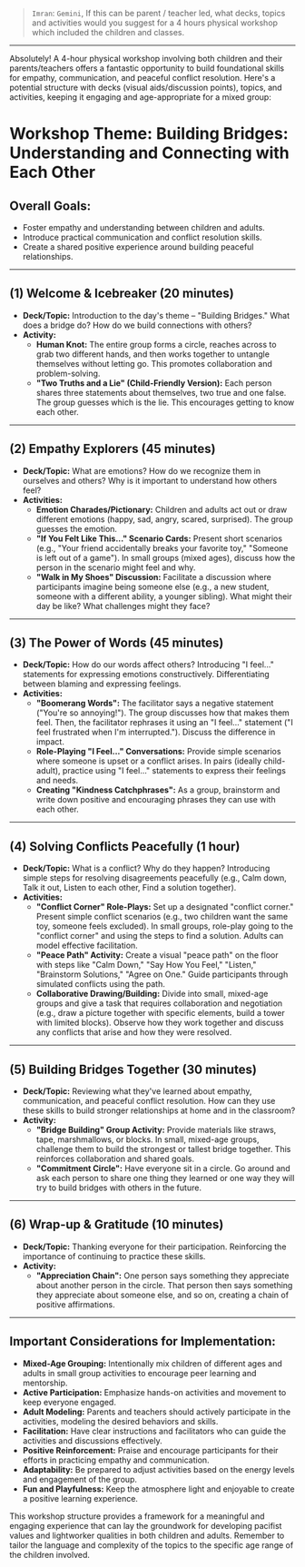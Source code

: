 > `Imran`: `Gemini`, If this can be parent / teacher led, what decks, topics and activities would you suggest for a 4 hours physical workshop which included the children and classes.

---

Absolutely! A 4-hour physical workshop involving both children and their parents/teachers offers a fantastic opportunity to build foundational skills for empathy, communication, and peaceful conflict resolution. Here's a potential structure with decks (visual aids/discussion points), topics, and activities, keeping it engaging and age-appropriate for a mixed group:

# Workshop Theme: Building Bridges: Understanding and Connecting with Each Other

## Overall Goals:

* Foster empathy and understanding between children and adults.
* Introduce practical communication and conflict resolution skills.
* Create a shared positive experience around building peaceful relationships.

---

## (1) Welcome & Icebreaker (20 minutes)

* **Deck/Topic:** Introduction to the day's theme – "Building Bridges." What does a bridge do? How do we build connections with others?
* **Activity:**
    * **Human Knot:** The entire group forms a circle, reaches across to grab two different hands, and then works together to untangle themselves without letting go. This promotes collaboration and problem-solving.
    * **"Two Truths and a Lie" (Child-Friendly Version):** Each person shares three statements about themselves, two true and one false. The group guesses which is the lie. This encourages getting to know each other.

---

## (2) Empathy Explorers (45 minutes)

* **Deck/Topic:** What are emotions? How do we recognize them in ourselves and others? Why is it important to understand how others feel?
* **Activities:**
    * **Emotion Charades/Pictionary:** Children and adults act out or draw different emotions (happy, sad, angry, scared, surprised). The group guesses the emotion.
    * **"If You Felt Like This..." Scenario Cards:** Present short scenarios (e.g., "Your friend accidentally breaks your favorite toy," "Someone is left out of a game"). In small groups (mixed ages), discuss how the person in the scenario might feel and why.
    * **"Walk in My Shoes" Discussion:** Facilitate a discussion where participants imagine being someone else (e.g., a new student, someone with a different ability, a younger sibling). What might their day be like? What challenges might they face?

---

## (3) The Power of Words (45 minutes)

* **Deck/Topic:** How do our words affect others? Introducing "I feel..." statements for expressing emotions constructively. Differentiating between blaming and expressing feelings.
* **Activities:**
    * **"Boomerang Words":** The facilitator says a negative statement ("You're so annoying!"). The group discusses how that makes them feel. Then, the facilitator rephrases it using an "I feel..." statement ("I feel frustrated when I'm interrupted."). Discuss the difference in impact.
    * **Role-Playing "I Feel..." Conversations:** Provide simple scenarios where someone is upset or a conflict arises. In pairs (ideally child-adult), practice using "I feel..." statements to express their feelings and needs.
    * **Creating "Kindness Catchphrases":** As a group, brainstorm and write down positive and encouraging phrases they can use with each other.

---

## (4) Solving Conflicts Peacefully (1 hour)

* **Deck/Topic:** What is a conflict? Why do they happen? Introducing simple steps for resolving disagreements peacefully (e.g., Calm down, Talk it out, Listen to each other, Find a solution together).
* **Activities:**
    * **"Conflict Corner" Role-Plays:** Set up a designated "conflict corner." Present simple conflict scenarios (e.g., two children want the same toy, someone feels excluded). In small groups, role-play going to the "conflict corner" and using the steps to find a solution. Adults can model effective facilitation.
    * **"Peace Path" Activity:** Create a visual "peace path" on the floor with steps like "Calm Down," "Say How You Feel," "Listen," "Brainstorm Solutions," "Agree on One." Guide participants through simulated conflicts using the path.
    * **Collaborative Drawing/Building:** Divide into small, mixed-age groups and give a task that requires collaboration and negotiation (e.g., draw a picture together with specific elements, build a tower with limited blocks). Observe how they work together and discuss any conflicts that arise and how they were resolved.

---

## (5) Building Bridges Together (30 minutes)

* **Deck/Topic:** Reviewing what they've learned about empathy, communication, and peaceful conflict resolution. How can they use these skills to build stronger relationships at home and in the classroom?
* **Activity:**
    * **"Bridge Building" Group Activity:** Provide materials like straws, tape, marshmallows, or blocks. In small, mixed-age groups, challenge them to build the strongest or tallest bridge together. This reinforces collaboration and shared goals.
    * **"Commitment Circle":** Have everyone sit in a circle. Go around and ask each person to share one thing they learned or one way they will try to build bridges with others in the future.

---

## (6) Wrap-up & Gratitude (10 minutes)

* **Deck/Topic:** Thanking everyone for their participation. Reinforcing the importance of continuing to practice these skills.
* **Activity:**
    * **"Appreciation Chain":** One person says something they appreciate about another person in the circle. That person then says something they appreciate about someone else, and so on, creating a chain of positive affirmations.

---

## Important Considerations for Implementation:

* **Mixed-Age Grouping:** Intentionally mix children of different ages and adults in small group activities to encourage peer learning and mentorship.
* **Active Participation:** Emphasize hands-on activities and movement to keep everyone engaged.
* **Adult Modeling:** Parents and teachers should actively participate in the activities, modeling the desired behaviors and skills.
* **Facilitation:** Have clear instructions and facilitators who can guide the activities and discussions effectively.
* **Positive Reinforcement:** Praise and encourage participants for their efforts in practicing empathy and communication.
* **Adaptability:** Be prepared to adjust activities based on the energy levels and engagement of the group.
* **Fun and Playfulness:** Keep the atmosphere light and enjoyable to create a positive learning experience.

This workshop structure provides a framework for a meaningful and engaging experience that can lay the groundwork for developing pacifist values and lightworker qualities in both children and adults. Remember to tailor the language and complexity of the topics to the specific age range of the children involved.